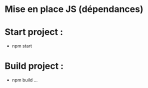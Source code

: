 # Mise en place JS (dépendances)

# Start project :

- npm start

# Build project :

- npm build ...
